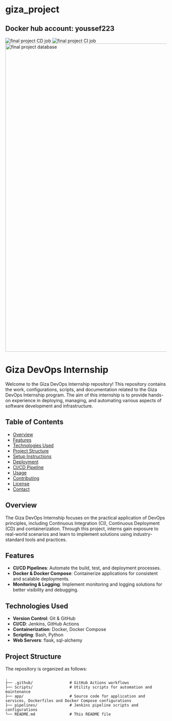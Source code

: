 # giza_project
## Docker hub account: youssef223
![final project CD job](https://github.com/user-attachments/assets/c78c3e54-7431-43ff-9234-6467240657a8)
![final project CI job](https://github.com/user-attachments/assets/6ac2b7f9-9d48-4267-bfdf-f0cc71ccb179)
<img width="959" alt="final project database " src="https://github.com/user-attachments/assets/125d49dc-1c20-43d6-abca-3e56bad81eff">

# Giza DevOps Internship

Welcome to the Giza DevOps Internship repository! This repository contains the work, configurations, scripts, and documentation related to the Giza DevOps Internship program. The aim of this internship is to provide hands-on experience in deploying, managing, and automating various aspects of software development and infrastructure.

## Table of Contents

- [Overview](#overview)
- [Features](#features)
- [Technologies Used](#technologies-used)
- [Project Structure](#project-structure)
- [Setup Instructions](#setup-instructions)
- [Deployment](#deployment)
- [CI/CD Pipeline](#cicd-pipeline)
- [Usage](#usage)
- [Contributing](#contributing)
- [License](#license)
- [Contact](#contact)

## Overview

The Giza DevOps Internship focuses on the practical application of DevOps principles, including Continuous Integration (CI), Continuous Deployment (CD) and containerization. Through this project, interns gain exposure to real-world scenarios and learn to implement solutions using industry-standard tools and practices.

## Features

- **CI/CD Pipelines**: Automate the build, test, and deployment processes.
- **Docker & Docker Compose**: Containerize applications for consistent and scalable deployments.
- **Monitoring & Logging**: Implement monitoring and logging solutions for better visibility and debugging.

## Technologies Used

- **Version Control**: Git & GitHub
- **CI/CD**: Jenkins, GitHub Actions
- **Containerization**: Docker, Docker Compose
- **Scripting**: Bash, Python
- **Web Servers**: flask, sql-alchemy

## Project Structure

The repository is organized as follows:

```plaintext
.
├── .github/                # GitHub Actions workflows
├── Scripts/                # Utility scripts for automation and maintenance
├── app/                    # Source code for application and services, Dockerfiles and Docker Compose configurations
├── pipelines/              # Jenkins pipeline scripts and configurations
└── README.md               # This README file
